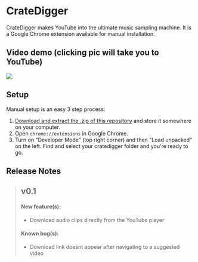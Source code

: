# CrateDigger

CrateDigger makes YouTube into the ultimate music sampling machine. It is a Google Chrome extension available for manual installation.

## Video demo (clicking pic will take you to YouTube)

[![](http://img.youtube.com/vi/2mTcCP7Jm7Q/0.jpg)](http://www.youtube.com/watch?v=2mTcCP7Jm7Q "CrateDigger demo")

## Setup

Manual setup is an easy 3 step process:

1. [Download and extract the .zip of this repository](https://github.com/ridoy/cratedigger/archive/master.zip) and store it somewhere on your computer.
2. Open `chrome://extensions` in Google Chrome.
3. Turn on "Developer Mode" (top right corner) and then "Load unpacked" on the left. Find and select your cratedigger folder and you're ready to go.

## Release Notes
> ## v0.1
> #### New feature(s):
> - Download audio clips directly from the YouTube player
> #### Known bug(s):
> - Download link doesnt appear after navigating to a suggested video

